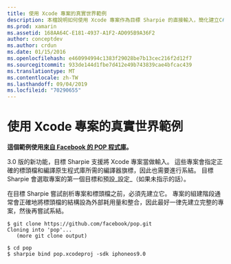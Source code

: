 ```yaml
---
title: 使用 Xcode 專案的真實世界範例
description: 本檔說明如何使用 Xcode 專案作為目標 Sharpie 的直接輸入，簡化建立C#目標 C 程式碼系結的流程。
ms.prod: xamarin
ms.assetid: 168AA64C-E181-4937-A1F2-AD095B9A36F2
author: conceptdev
ms.author: crdun
ms.date: 01/15/2016
ms.openlocfilehash: e460994994c1383f29028be7b13cec216f2d12f7
ms.sourcegitcommit: 933de144d1fbe7d412e49b743839cae4bfcac439
ms.translationtype: MT
ms.contentlocale: zh-TW
ms.lasthandoff: 09/04/2019
ms.locfileid: "70290655"
---
```

# <a name="real-world-example-using-an-xcode-project"></a>使用 Xcode 專案的真實世界範例

**這個範例使用[來自 Facebook 的 POP 程式庫](https://github.com/facebook/pop)。**

3\.0 版的新功能，目標 Sharpie 支援將 Xcode 專案當做輸入。 這些專案會指定正確的標頭檔和編譯原生程式庫所需的編譯器旗標，因此也需要進行系結。 目標 Sharpie 會選取專案的第一個目標和預設_設定_（如果未指示的話）。

在目標 Sharpie 嘗試剖析專案和標頭檔之前，必須先建立它。 專案的組建階段通常會正確地將標頭檔的結構設為外部耗用量和整合，因此最好一律先建立完整的專案，然後再嘗試系結。

```
$ git clone https://github.com/facebook/pop.git
Cloning into 'pop'...
   (more git clone output)

$ cd pop
$ sharpie bind pop.xcodeproj -sdk iphoneos9.0
```
